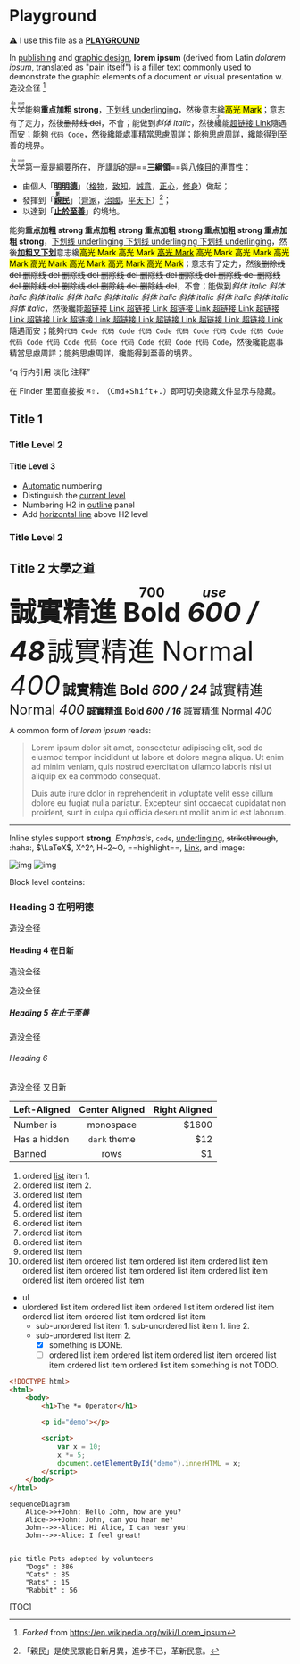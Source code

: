 # Playground

⚠️ I use this file as a <u>**PLAYGROUND**</u>

In [publishing](https://www.wikiwand.com/en/Publishing) and [graphic design](https://www.wikiwand.com/en/Graphic_design), **lorem ipsum** (derived from Latin *dolorem ipsum*, translated as "pain itself") is a [filler text](https://www.wikiwand.com/en/Filler_text) commonly used to demonstrate the graphic elements of a document or visual presentation w. 造没全径 [^2]

<ruby>大<rt>da</rt></ruby><ruby>学<rt>xue</rt></ruby>能夠**重点加粗 strong**，<u>下划线 underlinging</u>，然後意志纔<mark>高光 Mark</mark>；意志有了定力，然後~~删除线 del~~，不會<!--注释 前端看不到-->；能做到*斜体 italic*，然後<ruby>纔<rt>才</rt></ruby>能[超链接 Link](http://g.cn)隨遇而安；能夠 `代码 Code`，然後纔能處事精當思慮周詳；能夠思慮周詳，纔能得到至善的境界。

<ruby>大<rt>da</rt></ruby><ruby>学<rt>xue</rt></ruby>第一章是綱要所在， 所講訴的是==**三綱領**==與<u>八條目</u>的連貫性：

-   由個人「**<u>明明德</u>**」（<u>格物</u>，<u>致知</u>，<u>誠意</u>，<u>正心</u>，<u>修身</u>）做起；
-   發揮到「**<u><ruby>親<rt>新</rt></ruby>民</u>**」（<u>齊家</u>，<u>治國</u>，<u>平天下</u>）[^1]；
-   以達到「<u>**止於至善**</u>」的境地。

[^1]:	「親民」是使民眾能日新月異，進步不已，革新民意。

能夠**重点加粗 strong 重点加粗 strong 重点加粗 strong 重点加粗 strong 重点加粗 strong**，<u>下划线 underlinging 下划线 underlinging 下划线 underlinging</u>，然後<u>**加粗又下划**</u>意志纔<mark>高光 Mark 高光 Mark <u>高光 Mark</u> 高光 Mark 高光 Mark 高光 Mark 高光 Mark 高光 Mark 高光 Mark 高光 Mark</mark>；意志有了定力，然後~~删除线 del 删除线 del 删除线 del 删除线 del 删除线 del 删除线 del 删除线 del 删除线 del 删除线 del 删除线 del 删除线 del 删除线 del~~，不會<!--妄動-->；能做到*斜体 italic 斜体 italic 斜体 italic 斜体 italic 斜体 italic 斜体 italic 斜体 italic 斜体 italic 斜体 italic 斜体 italic*，然後纔能[超链接 Link 超链接 Link 超链接 Link 超链接 Link 超链接 Link 超链接 Link 超链接 Link 超链接 Link 超链接 Link 超链接 Link 超链接 Link](http://g.cn)隨遇而安；能夠`代码 Code 代码 Code 代码 Code 代码 Code 代码 Code 代码 Code 代码 Code 代码 Code 代码 Code 代码 Code 代码 Code 代码 Code`，然後纔能處事精當思慮周詳；能夠思慮周詳，纔能得到至善的境界。

<q>q 行内引用 淡化 注释</q>

在 Finder 里面直接按 <kbd>⌘⇧.</kbd> （<kbd>Cmd</kbd>+<kbd>Shift</kbd>+<kbd>.</kbd>）即可切换隐藏文件显示与隐藏。

## Title 1

### Title Level 2

#### Title Level 3

-   <u>Automatic</u> numbering
-   Distinguish the <u>current level</u>
-   Numbering H2 in <u>outline</u> panel
-   Add <u>horizontal line</u> above H2 level

### Title Level 2

## Title 2 大學之道

<span style="font-size:48px;font-weight:700">誠實精進 <ruby>Bold<rt>700</rt></ruby> *<ruby>600<rt>use</rt></ruby> / 48*</span>
<span style="font-size:48px;font-weight:400">誠實精進 Normal *400*</span>
<span style="font-size:24px;font-weight:700">誠實精進 Bold *600 / 24*</span>
<span style="font-size:24px;font-weight:400">誠實精進 Normal *400*</span>
<span style="font-size:16px;font-weight:700">誠實精進 Bold *600 / 16*</span>
<span style="font-size:16px;font-weight:400">誠實精進 Normal *400*</span>



A common form of *lorem ipsum* reads:

> Lorem ipsum dolor sit amet, consectetur adipiscing elit, sed do eiusmod tempor incididunt ut labore et dolore magna aliqua. Ut enim ad minim veniam, quis nostrud exercitation ullamco laboris nisi ut aliquip ex ea commodo consequat.
>
> Duis aute irure dolor in reprehenderit in voluptate velit esse cillum dolore eu fugiat nulla pariatur. Excepteur sint occaecat cupidatat non proident, sunt in culpa qui officia deserunt mollit anim id est laborum.

---

Inline styles support **strong**, _Emphasis_, `code`, <u>underlinging</u>, ~~strikethrough~~, :haha:, $\LaTeX$, X^2^, H~2~O, ==highlight==, [Link](typora.io), and image:

![img](assets/sample_1.png)
![img](assets/sample_2.png)

Block level contains:

### Heading 3 在明明德

造没全径

#### Heading 4 在日新

造没全径

造没全径

##### Heading 5 在止于至善

造没全径

###### Heading 6

造没全径 又日新

| Left-Aligned | Center Aligned | Right Aligned |
| :----------- | :------------: | ------------: |
| Number is    |   monospace    |        \$1600 |
| Has a hidden |  `dark` theme  |          \$12 |
| Banned       |      rows      |           \$1 |

1. ordered [list](#) item 1.
2. ordered list item 2.
3. ordered list item
4. ordered list item
5. ordered list item
6. ordered list item
7. ordered list item
8. ordered list item
9. ordered list item
10. ordered list item ordered list item ordered list item ordered list item ordered list item ordered list item ordered list item ordered list item ordered list item ordered list item

-   ul
-   ulordered list item ordered list item ordered list item ordered list item ordered list item ordered list item ordered list item
    -   sub-unordered list item 1.
        sub-unordered list item 1. line 2.
    -   sub-unordered list item 2.
        -   [x] something is DONE.
        -   [ ] ordered list item ordered list item ordered list item ordered list item ordered list item ordered list item something is not TODO.

```html
<!DOCTYPE html>
<html>
    <body>
        <h1>The *= Operator</h1>

        <p id="demo"></p>

        <script>
            var x = 10;
            x *= 5;
            document.getElementById("demo").innerHTML = x;
        </script>
    </body>
</html>
```

```mermaid
sequenceDiagram
    Alice->>+John: Hello John, how are you?
    Alice->>+John: John, can you hear me?
    John-->>-Alice: Hi Alice, I can hear you!
    John-->>-Alice: I feel great!
   
```

```mermaid
pie title Pets adopted by volunteers
    "Dogs" : 386
    "Cats" : 85
    "Rats" : 15
    "Rabbit" : 56
```



[TOC]

[^2]: _Forked_ from https://en.wikipedia.org/wiki/Lorem_ipsum
